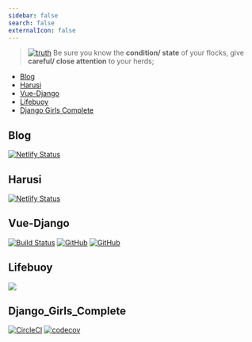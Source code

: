 ```yaml
---
sidebar: false
search: false
externalIcon: false
---
```


> [![truth](/images/bible.png)](https://www.bible.com/en-GB/bible/114/PRO.27.23.nkjv) Be sure you know the **condition/ state** of your flocks, give **careful/ close attention** to your herds;

- [Blog](#blog)
- [Harusi](#harusi)
- [Vue-Django](#vue-django)
- [Lifebuoy](#lifebuoy)
- [Django Girls Complete](django-girls-complete)

## Blog

[![Netlify Status](https://api.netlify.com/api/v1/badges/dc219e0c-e03f-4ce5-95c8-f873414d2693/deploy-status)](https://app.netlify.com/sites/stan-md/deploys)

## Harusi

[![Netlify Status](https://api.netlify.com/api/v1/badges/13bf5c29-fd02-47e5-819f-2f89b7077f3a/deploy-status)](https://app.netlify.com/sites/vigorous-gates-061a3c/deploys)

## Vue-Django

[![Build Status](https://semaphoreci.com/api/v1/stanmd/vue-django/branches/master/badge.svg)](https://semaphoreci.com/stanmd/vue-django)
[![GitHub](https://img.shields.io/github/stars/NdagiStanley/vue-django.svg?style=flat-round)](https://github.com/NdagiStanley/vue-django/stargazers)
[![GitHub](https://img.shields.io/github/forks/NdagiStanley/vue-django.svg?style=flat-round)](https://github.com/NdagiStanley/vue-django/network/members)

## Lifebuoy

[![](https://vsmarketplacebadge.apphb.com/downloads/NdagiStanley.lifebuoy.svg)](https://marketplace.visualstudio.com/items?itemName=NdagiStanley.lifebuoy)

## Django_Girls_Complete

[![CircleCI](https://img.shields.io/circleci/project/NdagiStanley/django_girls_complete.svg?style=flat-round)](https://circleci.com/gh/NdagiStanley/django_girls_complete)
[![codecov](https://codecov.io/gh/NdagiStanley/django_girls_complete/branch/circleci/graph/badge.svg)](https://codecov.io/gh/NdagiStanley/django_girls_complete/branch/circleci)
